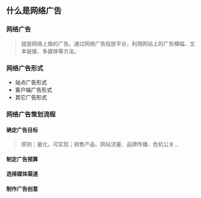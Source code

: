 ##  什么是网络广告
### 网络广告
> 就是网络上做的广告。通过网络广告投放平台，利用网站上的广告横幅、文本链接、多媒体等方法。
### 网络广告形式
* 站点广告形式
* 客户端广告形式
* 其它广告形式
### 网络广告策划流程
#### 确定广告目标
> 原则：量化，可实现；销售产品、网站流量、品牌传播、危机公关…
#### 制定广告预算
#### 选择媒体渠道
#### 制作广告创意

